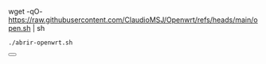wget -qO- https://raw.githubusercontent.com/ClaudioMSJ/Openwrt/refs/heads/main/open.sh | sh


<div _ngcontent-ng-c1826447281="" class="animated-opacity ng-tns-c1826447281-45"><pre _ngcontent-ng-c1826447281="" class="ng-tns-c1826447281-45"><code _ngcontent-ng-c1826447281="" role="text" data-test-id="code-content" class="code-container formatted ng-tns-c1826447281-45">./abrir-openwrt.sh
</code></pre><!----><!----><!----></div>

<div _ngcontent-ng-c1826447281="" class="buttons ng-tns-c1826447281-45 ng-star-inserted"><button _ngcontent-ng-c1826447281="" aria-label="Copiar o código" mat-icon-button="" mattooltip="Copiar o código" class="mdc-icon-button mat-mdc-icon-button mat-mdc-button-base mat-mdc-tooltip-trigger copy-button ng-tns-c1826447281-45 mat-unthemed ng-star-inserted" mat-ripple-loader-class-name="mat-mdc-button-ripple" mat-ripple-loader-centered="" jslog="179062;track:generic_click,impression;BardVeMetadataKey:[[&quot;r_d19c27e2469edefe&quot;,&quot;c_67b9a46f1d22f5eb&quot;,null,&quot;rc_b58aded4eeb22de5&quot;,null,null,&quot;pt&quot;,null,1,null,null,1,0]];mutable:true"><span class="mat-mdc-button-persistent-ripple mdc-icon-button__ripple"></span><mat-icon _ngcontent-ng-c1826447281="" role="img" fonticon="content_copy" class="mat-icon notranslate google-symbols mat-ligature-font mat-icon-no-color" aria-hidden="true" data-mat-icon-type="font" data-mat-icon-name="content_copy"></mat-icon><span class="mat-focus-indicator"></span><span class="mat-mdc-button-touch-target"></span><span class="mat-ripple mat-mdc-button-ripple"></span></button><!----><!----><!----></div>

